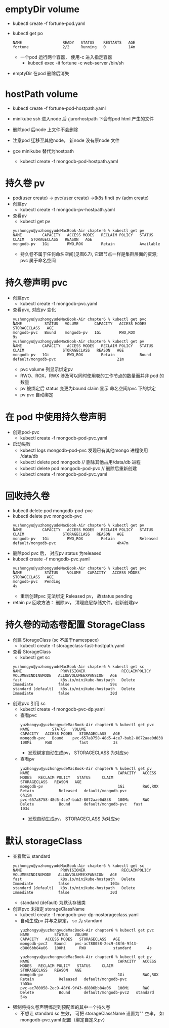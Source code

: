 # emptyDir volume
- kubectl create -f fortune-pod.yaml 
- kubectl get po
  ```
  NAME                  READY   STATUS    RESTARTS   AGE
  fortune               2/2     Running   0          14m
  ```
  - 一个pod 运行两个容器， 使用-c 进入指定容器
    - kubectl exec -it fortune -c web-server /bin/sh 

- emptyDir 在pod 删除后消失

# hostPath volume
- kubectl create -f fortune-pod-hostpath.yaml 
- minikube ssh 进入node 后 /jurorhostpath 下会有pod html 产生的文件
- 删除pod 后node 上文件不会删除
- 注意pod 迁移至其他node， 新node 没有原node 文件

- gce minikube 替代为hostpath
  - kubectl create -f mongodb-pod-hostpath.yaml

# 持久卷 pv
- pod(user create) -> pvc(user create) ->(k8s find) pv (adm create)
- 创建pv
  - kubectl create -f mongodb-pv-hostpath.yaml
- 查看pv
  - kubectl get pv
  ```
  yuzhongyu@yuzhongyudeMacBook-Air chapter6 % kubectl get pv
  NAME         CAPACITY   ACCESS MODES   RECLAIM POLICY   STATUS      CLAIM   STORAGECLASS   REASON   AGE
  mongodb-pv   1Gi        RWO,ROX        Retain           Available
  ```
  - 持久卷不属于任何命名空间(见图6.7), 它跟节点一样是集群层面的资源; pvc 属于命名空间

# 持久卷声明 pvc
- 创建pvc
  - kubectl create -f mongodb-pvc.yaml
- 查看pvc, 对应pv 变化
  ```
  yuzhongyu@yuzhongyudeMacBook-Air chapter6 % kubectl get pvc
  NAME          STATUS   VOLUME       CAPACITY   ACCESS MODES   STORAGECLASS   AGE
  mongodb-pvc   Bound    mongodb-pv   1Gi        RWO,ROX                       9s
  yuzhongyu@yuzhongyudeMacBook-Air chapter6 % kubectl get pv
  NAME         CAPACITY   ACCESS MODES   RECLAIM POLICY   STATUS   CLAIM                 STORAGECLASS   REASON   AGE
  mongodb-pv   1Gi        RWO,ROX        Retain           Bound    default/mongodb-pvc                           21m
  ```
  - pvc volume 列显示绑定pv
  - RWO、ROX、RWX 涉及可以同时使用卷的工作节点的数量而并非 pod 的数量
  - pv 被绑定后 status 变更为bound claim 显示 命名空间/pvc 下的绑定
  - pv pvc 自动绑定

# 在 pod 中使用持久卷声明
- 创建pod-pvc
  - kubectl create -f mongodb-pod-pvc.yaml
- 启动失败
  - kubectl logs mongodb-pod-pvc 发现已有其他mongo 进程使用  /data/db
  - kubectl delete pod mongodb // 删除其他占用/data/db 进程
  - kubectl delete pod mongodb-pod-pvc // 删除后重新创建
  - kubectl create -f mongodb-pod-pvc.yaml

# 回收持久卷
- kubectl delete pod mongodb-pod-pvc
- kubectl delete pvc mongodb-pvc
  ```
  yuzhongyu@yuzhongyudeMacBook-Air chapter6 % kubectl get pv
  NAME         CAPACITY   ACCESS MODES   RECLAIM POLICY   STATUS     CLAIM                 STORAGECLASS   REASON   AGE
  mongodb-pv   1Gi        RWO,ROX        Retain           Released   default/mongodb-pvc                           4h47m
  ```
- 删除pod pvc 后， 对应pv status 为released
- kubectl create -f mongodb-pvc.yaml
  ```
  yuzhongyu@yuzhongyudeMacBook-Air chapter6 % kubectl get pvc
  NAME          STATUS    VOLUME   CAPACITY   ACCESS MODES   STORAGECLASS   AGE
  mongodb-pvc   Pending                                                     4s
  ```
  - 重新创建pvc 无法绑定 Released pv， 故status pending
- retain pv 回收方法： 删除pv， 清理底层存储文件，创新创建pv 

# 持久卷的动态卷配置 StorageClass
- 创建 StorageClass (sc 不属于namespace)
  - kubectl create -f storageclass-fast-hostpath.yaml
- 查看 StorageClass
  - kubectl get sc
  ```
  yuzhongyu@yuzhongyudeMacBook-Air chapter6 % kubectl get sc
  NAME                 PROVISIONER                RECLAIMPOLICY   VOLUMEBINDINGMODE   ALLOWVOLUMEEXPANSION   AGE
  fast                 k8s.io/minikube-hostpath   Delete          Immediate           false                  59s
  standard (default)   k8s.io/minikube-hostpath   Delete          Immediate           false                  30d

  ```
- 创建pvc 引用 sc
  - kubectl create -f mongodb-pvc-dp.yaml
  - 查看pvc
    ```
    yuzhongyu@yuzhongyudeMacBook-Air chapter6 % kubectl get pvc
    NAME          STATUS   VOLUME                                     CAPACITY   ACCESS MODES   STORAGECLASS   AGE
    mongodb-pvc   Bound    pvc-657a8758-48d5-4ce7-bab2-8072aae0d838   100Mi      RWO            fast           3s
    ```
    - 发现绑定自动生成pv， STORAGECLASS 为对应sc
  - 查看pv
    ```
    yuzhongyu@yuzhongyudeMacBook-Air chapter6 % kubectl get pv
    NAME                                       CAPACITY   ACCESS MODES   RECLAIM POLICY   STATUS     CLAIM                 STORAGECLASS   REASON   AGE
    mongodb-pv                                 1Gi        RWO,ROX        Retain           Released   default/mongodb-pvc                           6h15m
    pvc-657a8758-48d5-4ce7-bab2-8072aae0d838   100Mi      RWO            Delete           Bound      default/mongodb-pvc   fast                    103s
    ```
    - 发现自动生成pv， STORAGECLASS 为对应sc
  
# 默认 storageClass
- 查看默认 standard
  ```
  yuzhongyu@yuzhongyudeMacBook-Air chapter6 % kubectl get sc
  NAME                 PROVISIONER                RECLAIMPOLICY   VOLUMEBINDINGMODE   ALLOWVOLUMEEXPANSION   AGE
  fast                 k8s.io/minikube-hostpath   Delete          Immediate           false                  103m
  standard (default)   k8s.io/minikube-hostpath   Delete          Immediate           false                  30d
  ```
  - standard (default)  为默认存储类
- 创建pvc 未指定 storageClassName
  - kubectl create -f mongodb-pvc-dp-nostorageclass.yaml
  - 自动生成pv 并与之绑定， sc 为 standard
    ```
    yuzhongyu@yuzhongyudeMacBook-Air chapter6 % kubectl get pvc
    NAME           STATUS   VOLUME                                     CAPACITY   ACCESS MODES   STORAGECLASS   AGE
    mongodb-pvc2   Bound    pvc-ac780058-2ec9-48f6-9f43-d8806bb84a06   100Mi      RWO            standard       4s

    yuzhongyu@yuzhongyudeMacBook-Air chapter6 % kubectl get pv
    NAME                                       CAPACITY   ACCESS MODES   RECLAIM POLICY   STATUS     CLAIM                  STORAGECLASS   REASON   AGE
    mongodb-pv                                 1Gi        RWO,ROX        Retain           Released   default/mongodb-pvc                            7h55m
    pvc-ac780058-2ec9-48f6-9f43-d8806bb84a06   100Mi      RWO            Delete           Bound      default/mongodb-pvc2   standard                54s
    ```
- 强制将持久卷声明绑定到预配置的其中一个持久卷
  - 不想让 standard sc 生效， 可把 storageClassName 设置为"" 空串， 如mongodb-pvc.yaml 配置（绑定自定义pv）
